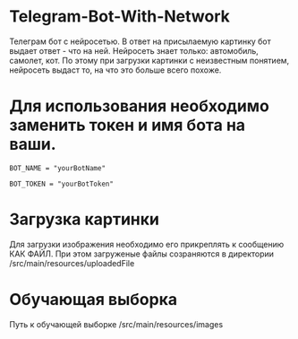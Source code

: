 # Telegram-Bot-With-Network
Телеграм бот с нейросетью. В ответ на присылаемую картинку бот выдает ответ - что на ней.
Нейросеть знает только: автомобиль, самолет, кот.
По этому при загрузки картинки с неизвестным понятием, нейросеть выдаст то, на что это больше всего похоже.

# Для иcпользования необходимо заменить токен и имя бота на ваши.
```BOT_NAME = "yourBotName"```

```BOT_TOKEN = "yourBotToken"```

# Загрузка картинки
Для загрузки изображения необходимо его прикреплять к сообщению КАК ФАЙЛ. 
При этом загруженые файлы созраняются в директории /src/main/resources/uploadedFile

# Обучающая выборка
Путь к обучающей выборке /src/main/resources/images
